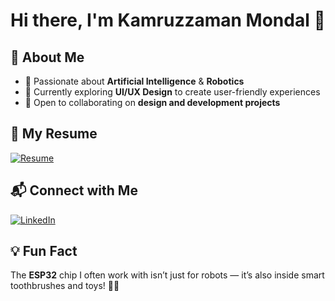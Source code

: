 # Hi there, I'm Kamruzzaman Mondal 👋

## 🚀 About Me
- 🤖 Passionate about **Artificial Intelligence** & **Robotics**  
- 🎨 Currently exploring **UI/UX Design** to create user-friendly experiences  
- 🤝 Open to collaborating on **design and development projects**  

## 📄 My Resume
[![Resume](https://img.shields.io/badge/Download-Resume-green)](https://drive.google.com/drive/u/0/my-drive)

## 📬 Connect with Me
[![LinkedIn](https://img.shields.io/badge/LinkedIn-Connect-blue)](https://www.linkedin.com/in/kamruzzaman-mondal-34a500319/)

## 💡 Fun Fact
The **ESP32** chip I often work with isn’t just for robots — it’s also inside smart toothbrushes and toys! 🦷🤖


<!---
kamru03/kamru03 is a ✨ special ✨ repository because its `README.md` (this file) appears on your GitHub profile.
You can click the Preview link to take a look at your changes.
--->
